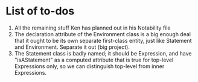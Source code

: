 
# List of to-dos

 1. All the remaining stuff Ken has planned out in his Notability file
 2. The declaration attribute of the Environment class is a big enough deal
    that it ought to be its own separate first-class entity, just like
    Statement and Environment.  Separate it out (big project).
 3. The Statement class is badly named; it should be Expression, and have
    "isAStatement" as a computed attribute that is true for top-level
    Expressions only, so we can distinguish top-level from inner Expressions.
